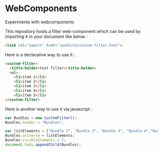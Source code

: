 # WebComponents
Experiments with webcomponents

This repository hosts a filter web-component which can be used by importing it in your document like below : 
```html
<link rel="import" href="/path/to/custom-filter.html">
```
Here is a declarative way to use it :

```html
<custom-filter>
  <title-holder>test filter</title-holder>
  <ul>
    <li>item 1</li>
    <li>item 2</li>
    <li>item 3</li>
    <li>item 4</li>
    <li>item 5</li>
</custom-filter>
```

Here is another way to use it via javascript :

```javascript
var Bundles = new CustomFilter();
Bundles.header = "Bundles";

var listElements = ["Bundle 1", "Bundle 2", "Bundle 3", "Bundle 4","Bundle 5", "Bundle 6", "Bundle 7", "Bundle 8", "Bundle 9", "Bundle 10"];
Bundles.universe = listElements;
Bundles.visibleElements = 7;
document.body.appendChild(Bundles);
```
